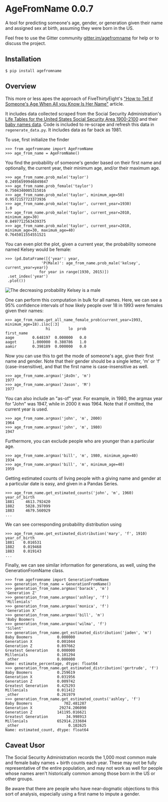 # AgeFromName 0.0.7
A tool for predicting someone's age, gender, or generation given their name and assigned sex at birth, 
assuming they were born in the US.

Feel free to use the Gitter community [gitter.im/agefromname](https://gitter.im/agefromname/Lobby) for help or to discuss the project.   

## Installation

`$ pip install agefromname`

## Overview

This more or less apes the approach of FiveThirtyEight's ["How to Tell if Someone's Age
When All you Know Is Her Name"](https://fivethirtyeight.com/features/how-to-tell-someones-age-when-all-you-know-is-her-name/) article.
 
It includes data collected scraped from the Social Security 
Administration's [Life Tables for the United States Social Security Area 1900-2100](https://www.ssa.gov/oact/NOTES/as120/LifeTables_Body.html#wp1168591)
 and their [baby names data](http://www.ssa.gov/oact/babynames/names.zip). Code is included
 to re-scrape and refresh this data in `regenerate_data.py`.  It includes data as far back as
 1981.

To use, first initialize the finder

```pythonstub
>>> from agefromname import AgeFromName
>>> age_from_name = AgeFromName()
```

You find the probability of someone's gender based on their first name and optionally,
 the current year, their minimum age, and/or their maximum age.  

```pythonstub
>>> age_from_name.prob_male('taylor')
0.24956599946849847
>>> age_from_name.prob_female('taylor')
0.7504340005315016
>>> age_from_name.prob_male('taylor', minimum_age=50)
0.9572157723373936
>>> age_from_name.prob_male('taylor', current_year=1930)
1.0
>>> age_from_name.prob_male('taylor', current_year=2010, minimum_age=30)
0.8497712563439375
>>> age_from_name.prob_male('taylor', current_year=2010, minimum_age=30, maximum_age=40)
0.7645011554551521
```

You can even plot the plot, given a current year, the probability someone named Kelsey would be female:
 
```pythonstub
>>> (pd.DataFrame([{'year': year, 
                'P(Male)': age_from_name.prob_male('kelsey', current_year=year)}
               for year in range(1930, 2015)])
 .set_index('year')
 .plot())
```
![The decreasing probability Kelsey is a male](https://jasonkessler.github.io/kelseyplot.png)

One can perform this computation in bulk for all names.  Here, we can see a 95% confidence intervals
 of how likely people over 18 in 1993 were females given their names:
```pythonstub
>>> age_from_name.get_all_name_female_prob(current_year=1993, minimum_age=18).iloc[:3]
                  hi        lo  prob
first_name
aage        0.648197  0.000000   0.0
aagot       1.000000  0.380786   1.0
aamir       0.398189  0.000000   0.0
```

Now you can use this to get the mode of someone's age, give their first name and 
gender.  Note that their gender should be a single letter, 'm' or 'f' (case-insensitive), and that the
  first name is case-insensitive as well.
  
```pythonstub
>>> age_from_name.argmax('jAsOn', 'm')
1977
>>> age_from_name.argmax('Jason', 'M')
1977
```

You can also include an "as-of" year.  For example, in 1980, the argmax year for "John" was 1947, while in 2000 it was 1964.  Note that if omitted, the current year is used.

```pythonstub
>>> age_from_name.argmax('john', 'm', 2000)
1964
>>> age_from_name.argmax('john', 'm', 1980)
1947
```

Furthermore, you can exclude people who are younger than a particular age.  
```pythonstub
>>> age_from_name.argmax('bill', 'm', 1980, minimum_age=40)
1934
>>> age_from_name.argmax('bill', 'm', minimum_age=40)
1959
```

Getting estimated counts of living people with a giving name and gender at a particular date is easy, 
and given in a Pandas Series.
```pythonstub
>>> age_from_name.get_estimated_counts('john', 'm', 1960)
year_of_birth
1881     4613.792420
1882     5028.397099
1883     4679.560929
...
```

We can see corresponding probability distribution using

```pythonstub
>>> age_from_name.get_estimated_distribution('mary', 'f', 1910)
year_of_birth
1881    0.016531
1882    0.019468
1883    0.019143
...
```

Finally, we can see similar information for generations, as well, using the GenerationFromName class.
```pythonstub
>>> from agefromname import GenerationFromName
>>> generation_from_name = GenerationFromName()
>>> generation_from_name.argmax('barack', 'm')
'Generation Z'
>>> generation_from_name.argmax('ashley', 'f')
'Millenials'
>>> generation_from_name.argmax('monica', 'f')
'Generation X'
>>> generation_from_name.argmax('bill', 'm')
'Baby Boomers
>>> generation_from_name.argmax('wilma', 'f')
'Silent'
>>> generation_from_name.get_estimated_distribution('jaden', 'm')
Baby Boomers           0.000000
Generation X           0.001044
Generation Z           0.897662
Greatest Generation    0.000000
Millenials             0.101294
_other                 0.000000
Name: estimate_percentage, dtype: float64
>>> generation_from_name.get_estimated_distribution('gertrude', 'f')
Baby Boomers           0.259619
Generation X           0.031956
Generation Z           0.009742
Greatest Generation    0.425293
Millenials             0.011412
_other                 0.261979
>>> generation_from_name.get_estimated_counts('ashley', 'f')
Baby Boomers              702.481287
Generation X            29274.206090
Generation Z           141195.016621
Greatest Generation        34.998913
Millenials             652914.233604
_other                      0.102625
Name: estimated_count, dtype: float64
```

## Caveat Usor
The Social Security Administration records the 1,000 most common male and female baby names + birth counts each year.  These may not be fully representative of the entire population, and may not work as well for people whose names aren't historically common among those born in the US or other groups. 

Be aware that there are people who have near-dogmatic objections to this sort of analysis, especially using a first name to impute a gender.  



